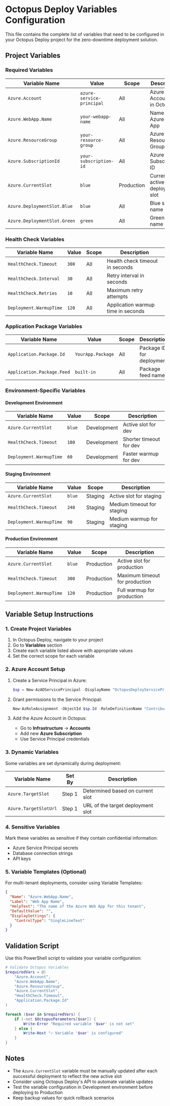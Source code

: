 # Octopus Deploy Variables Configuration

This file contains the complete list of variables that need to be configured in your Octopus Deploy project for the zero-downtime deployment solution.

## Project Variables

### Required Variables

| Variable Name | Value | Scope | Description |
|---------------|-------|-------|-------------|
| `Azure.Account` | `azure-service-principal` | All | Azure Account ID in Octopus |
| `Azure.WebApp.Name` | `your-webapp-name` | All | Name of the Azure Web App |
| `Azure.ResourceGroup` | `your-resource-group` | All | Azure Resource Group name |
| `Azure.SubscriptionId` | `your-subscription-id` | All | Azure Subscription ID |
| `Azure.CurrentSlot` | `blue` | Production | Currently active deployment slot |
| `Azure.DeploymentSlot.Blue` | `blue` | All | Blue slot name |
| `Azure.DeploymentSlot.Green` | `green` | All | Green slot name |

### Health Check Variables

| Variable Name | Value | Scope | Description |
|---------------|-------|-------|-------------|
| `HealthCheck.Timeout` | `300` | All | Health check timeout in seconds |
| `HealthCheck.Interval` | `30` | All | Retry interval in seconds |
| `HealthCheck.Retries` | `10` | All | Maximum retry attempts |
| `Deployment.WarmupTime` | `120` | All | Application warmup time in seconds |

### Application Package Variables

| Variable Name | Value | Scope | Description |
|---------------|-------|-------|-------------|
| `Application.Package.Id` | `YourApp.Package` | All | Package ID for deployment |
| `Application.Package.Feed` | `built-in` | All | Package feed name |

### Environment-Specific Variables

#### Development Environment

| Variable Name | Value | Scope | Description |
|---------------|-------|-------|-------------|
| `Azure.CurrentSlot` | `blue` | Development | Active slot for dev |
| `HealthCheck.Timeout` | `180` | Development | Shorter timeout for dev |
| `Deployment.WarmupTime` | `60` | Development | Faster warmup for dev |

#### Staging Environment

| Variable Name | Value | Scope | Description |
|---------------|-------|-------|-------------|
| `Azure.CurrentSlot` | `blue` | Staging | Active slot for staging |
| `HealthCheck.Timeout` | `240` | Staging | Medium timeout for staging |
| `Deployment.WarmupTime` | `90` | Staging | Medium warmup for staging |

#### Production Environment

| Variable Name | Value | Scope | Description |
|---------------|-------|-------|-------------|
| `Azure.CurrentSlot` | `blue` | Production | Active slot for production |
| `HealthCheck.Timeout` | `300` | Production | Maximum timeout for production |
| `Deployment.WarmupTime` | `120` | Production | Full warmup for production |

## Variable Setup Instructions

### 1. Create Project Variables

1. In Octopus Deploy, navigate to your project
2. Go to **Variables** section
3. Create each variable listed above with appropriate values
4. Set the correct scope for each variable

### 2. Azure Account Setup

1. Create a Service Principal in Azure:
   ```powershell
   $sp = New-AzADServicePrincipal -DisplayName "OctopusDeployServicePrincipal"
   ```

2. Grant permissions to the Service Principal:
   ```powershell
   New-AzRoleAssignment -ObjectId $sp.Id -RoleDefinitionName "Contributor" -ResourceGroupName "your-resource-group"
   ```

3. Add the Azure Account in Octopus:
   - Go to **Infrastructure** → **Accounts**
   - Add new **Azure Subscription**
   - Use Service Principal credentials

### 3. Dynamic Variables

Some variables are set dynamically during deployment:

| Variable Name | Set By | Description |
|---------------|--------|-------------|
| `Azure.TargetSlot` | Step 1 | Determined based on current slot |
| `Azure.TargetSlotUrl` | Step 1 | URL of the target deployment slot |

### 4. Sensitive Variables

Mark these variables as sensitive if they contain confidential information:
- Azure Service Principal secrets
- Database connection strings
- API keys

### 5. Variable Templates (Optional)

For multi-tenant deployments, consider using Variable Templates:

```json
{
  "Name": "Azure.WebApp.Name",
  "Label": "Web App Name",
  "HelpText": "The name of the Azure Web App for this tenant",
  "DefaultValue": "",
  "DisplaySettings": {
    "ControlType": "SingleLineText"
  }
}
```

## Validation Script

Use this PowerShell script to validate your variable configuration:

```powershell
# Validate Octopus Variables
$requiredVars = @(
    "Azure.Account",
    "Azure.WebApp.Name", 
    "Azure.ResourceGroup",
    "Azure.CurrentSlot",
    "HealthCheck.Timeout",
    "Application.Package.Id"
)

foreach ($var in $requiredVars) {
    if (-not $OctopusParameters[$var]) {
        Write-Error "Required variable '$var' is not set"
    } else {
        Write-Host "✓ Variable '$var' is configured"
    }
}
```

## Notes

- The `Azure.CurrentSlot` variable must be manually updated after each successful deployment to reflect the new active slot
- Consider using Octopus Deploy's API to automate variable updates
- Test the variable configuration in Development environment before deploying to Production
- Keep backup values for quick rollback scenarios
